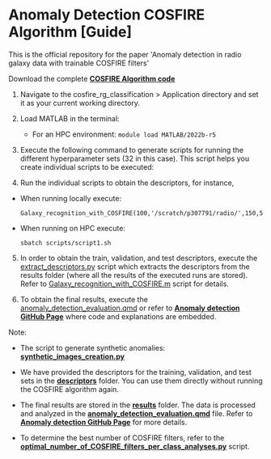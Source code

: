 #  Anomaly Detection COSFIRE Algorithm [Guide]

This is the official repository for the paper 'Anomaly detection in radio galaxy data with trainable COSFIRE filters'

Download the complete **[COSFIRE Algorithm code](https://zenodo.org/uploads/15447077)** 

1. Navigate to the cosfire_rg_classification > Application directory and set it as your current working directory.

2. Load MATLAB in the terminal:
   - For an HPC environment: `module load MATLAB/2022b-r5`
  

3. Execute the following command to generate scripts for running the different hyperparameter sets (32 in this case). This script helps you create individual scripts to be executed:

4. Run the individual scripts to obtain the descriptors, for instance,
- When running locally execute:
  ```
  Galaxy_recognition_with_COSFIRE(100,'/scratch/p307791/radio/',150,5.00,0:5:20,0.05,0.50,0.15,1,10,1000)
  ```
- When running on HPC execute:
  ```
  sbatch scripts/script1.sh
  ```

5. In order to obtain the train, validation, and test descriptors, execute the [extract_descriptors.py](./processing_scripts/extract_descriptors.py) script which extracts the descriptors from the results folder (where all the results of the executed runs are stored). Refer to [Galaxy_recognition_with_COSFIRE.m](./Application/Galaxy_recognition_with_COSFIRE.m) script for details.

6. To obtain the final results, execute the [anomaly_detection_evaluation.qmd](./anomaly_detection_evaluation.qmd) or refer to **[Anomaly detection GitHub Page](https://stevenndungu.github.io/anomaly_detection/)** where code and explanations are embedded.

Note:

- The script to generate synthetic anomalies: **[synthetic_images_creation.py](./processing_scripts/synthetic_images_creation.py)** 

- We have provided the descriptors for the training, validation, and test sets in the **[descriptors](./descriptors)** folder. You can use them directly without running the COSFIRE algorithm again.

- The final results are stored in the **[results](./results)** folder. The data is processed and analyzed in the **[anomaly_detection_evaluation.qmd](./anomaly_detection_evaluation.qmd)** file. Refer to **[Anomaly detection GitHub Page](https://stevenndungu.github.io/anomaly_detection/)** for more details.

- To determine the best number of COSFIRE filters, refer to the **[optimal_number_of_COSFIRE_filters_per_class_analyses.py](./processing_scripts/optimal_number_of_COSFIRE_filters_per_class_analyses.py)** script.

